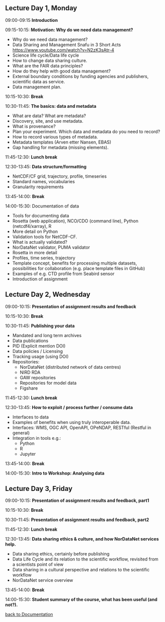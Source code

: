 ## Lecture Day 1, Monday

09:00-09:15 **Introduction**

09:15-10:15: **Motivation: Why do we need data management?**

-    Why do we need data management?
-    Data Sharing and Management Snafu in 3 Short Acts
    https://www.youtube.com/watch?v=N2zK3sAtr-4
-    Science life cycle/Data life cycle
-    How to change data sharing culture.
-    What are the FAIR data principles?
-    How do they help with good data management?
-    External boundary conditions by funding agencies and publishers, scientific data as service.
-    Data management plan.


10:15-10:30: **Break**

10:30-11:45: **The basics: data and metadata**

-    What are data? What are metadata?
-    Discovery, site, and use metadata.
-    What is provenance?
-    Plan your experiment. Which data and metadata do you need to record?
-    How to record various types of metadata.
-    Metadata templates (Arven etter Nansen, EBAS)
-    Gap handling for metadata (missing elements).


11:45-12:30: **Lunch break**

12:30-13:45: **Data structure/formatting**

-    NetCDF/CF grid, trajectory, profile, timeseries
-    Standard names, vocabularies
-    Granularity requirements


13:45-14:00: **Break**

14:00-15:30: Documentation of data

-    Tools for documenting data
-    Rosetta (web application), NCO/CDO (command line), Python (netcdf4/xarray), R
-    More detail on Python
-    Validation tools for NetCDF-CF.
-    What is actually validated?
-    NorDataNet validator, PUMA validator
-    Rosetta in more detail
-    Profiles, time series, trajectory
-    Template concept, benefits for processing multiple datasets, possibilities for collaboration (e.g. place template files in GitHub)
-    Examples of e.g. CTD profile from Seabird sensor
-    Introduction of assignment

## Lecture Day 2, Wednesday

09:00-10:15: **Presentation of assignment results and feedback**

10:15-10:30: **Break**

10:30-11:45: **Publishing your data**

-    Mandated and long term archives
-    Data publications
-    PID (Explicit mention DOI)
-    Data policies / Licensing
-    Tracking usage (using DOI)
-    Repositories:
     -    NorDataNet (distributed network of data centres)
     -    NIRD RDA
     -    GAW repositories
     -    Repositories for model data
     -    Figshare

11:45-12:30: **Lunch break**

12:30-13:45: **How to exploit / process further / consume data**

-    Interfaces to data
-    Examples of benefits when using truly interoperable data.
-    Interfaces: WMS, OGC API, OpenAPI, OPeNDAP, RESTful (Restful in general)
-    Integration in tools e.g.:
     - Python
     - R
     - Jupyter


13:45-14:00: **Break**

14:00-15:30: **Intro to Workshop: Analysing data**

## Lecture Day 3, Friday

09:00-10:15: **Presentation of assignment results and feedback, part1**

10:15-10:30: **Break**

10:30-11:45: **Presentation of assignment results and feedback, part2**

11:45-12:30: **Lunch break**

12:30-13:45: **Data sharing ethics & culture, and how NorDataNet services help.**

-    Data sharing ethics, certainly before publishing
-    Data Life Cycle and its relation to the scientific workflow, revisited from a scientists point of view
-    Data sharing in a cultural perspective and relations to the scientific workflow
-    NorDataNet service overview


13:45-14:00: **Break**

14:00-15:30: **Student summary of the course, what has been useful (and not?).**

[back to Documentation](./)

